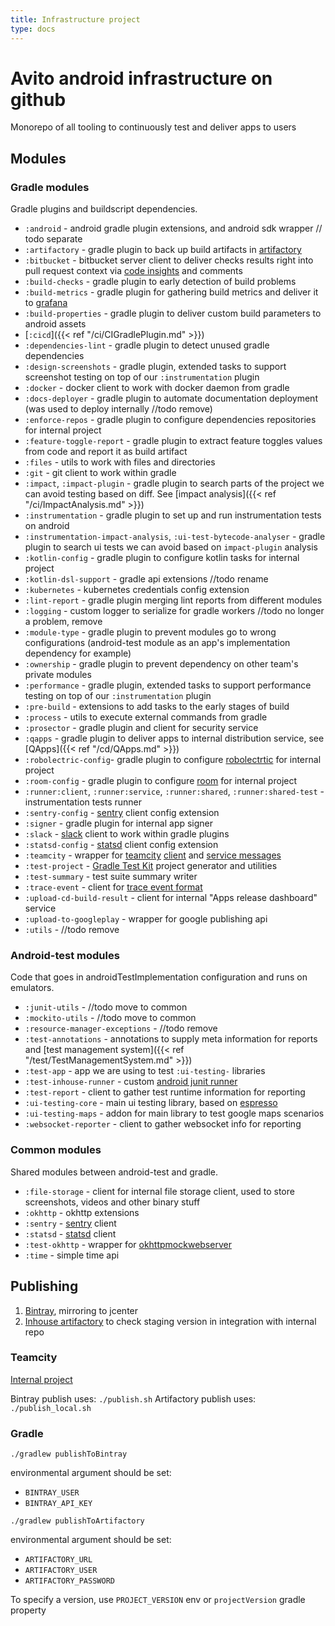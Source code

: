 ```yaml
---
title: Infrastructure project
type: docs
---
```


# Avito android infrastructure on github

Monorepo of all tooling to continuously test and deliver apps to users

## Modules

### Gradle modules

Gradle plugins and buildscript dependencies.

- `:android` - android gradle plugin extensions, and android sdk wrapper // todo separate
- `:artifactory` - gradle plugin to back up build artifacts in [artifactory](https://jfrog.com/artifactory/)
- `:bitbucket` - bitbucket server client to deliver checks results right into pull request context
via [code insights](https://www.atlassian.com/blog/bitbucket/bitbucket-server-code-insights) and comments
- `:build-checks` - gradle plugin to early detection of build problems
- `:build-metrics` - gradle plugin for gathering build metrics and deliver it to [grafana](https://grafana.com/)
- `:build-properties` - gradle plugin to deliver custom build parameters to android assets
- [`:cicd`]({{< ref "/ci/CIGradlePlugin.md" >}})
- `:dependencies-lint` - gradle plugin to detect unused gradle dependencies
- `:design-screenshots` - gradle plugin, extended tasks to support screenshot testing on top of our `:instrumentation` plugin
- `:docker` - docker client to work with docker daemon from gradle
- `:docs-deployer` - gradle plugin to automate documentation deployment (was used to deploy internally //todo remove)
- `:enforce-repos` - gradle plugin to configure dependencies repositories for internal project
- `:feature-toggle-report` - gradle plugin to extract feature toggles values from code and report it as build artifact
- `:files` - utils to work with files and directories
- `:git` - git client to work within gradle
- `:impact`, `:impact-plugin` - gradle plugin to search parts of the project we can avoid testing based on diff. 
See [impact analysis]({{< ref "/ci/ImpactAnalysis.md" >}})
- `:instrumentation` - gradle plugin to set up and run instrumentation tests on android
- `:instrumentation-impact-analysis`, `:ui-test-bytecode-analyser` - gradle plugin to search ui tests we can avoid based on `impact-plugin` analysis
- `:kotlin-config` - gradle plugin to configure kotlin tasks for internal project
- `:kotlin-dsl-support` - gradle api extensions //todo rename
- `:kubernetes` - kubernetes credentials config extension
- `:lint-report` - gradle plugin merging lint reports from different modules
- `:logging` - custom logger to serialize for gradle workers //todo no longer a problem, remove
- `:module-type` - gradle plugin to prevent modules go to wrong configurations (android-test module as an app's implementation dependency for example) 
- `:ownership` - gradle plugin to prevent dependency on other team's private modules
- `:performance` - gradle plugin, extended tasks to support performance testing on top of our `:instrumentation` plugin
- `:pre-build` - extensions to add tasks to the early stages of build
- `:process` - utils to execute external commands from gradle
- `:prosector` - gradle plugin and client for security service
- `:qapps` - gradle plugin to deliver apps to internal distribution service, see [QApps]({{< ref "/cd/QApps.md" >}})
- `:robolectric-config`- gradle plugin to configure [robolectrtic](http://robolectric.org/) for internal project
- `:room-config` - gradle plugin to configure [room](https://developer.android.com/topic/libraries/architecture/room) for internal project
- `:runner:client`, `:runner:service`, `:runner:shared`, `:runner:shared-test` - instrumentation tests runner
- `:sentry-config` - [sentry](https://sentry.io/) client config extension
- `:signer` - gradle plugin for internal app signer
- `:slack` - [slack](https://slack.com/) client to work within gradle plugins
- `:statsd-config` - [statsd](https://github.com/statsd/statsd) client config extension
- `:teamcity` - wrapper for [teamcity](https://www.jetbrains.com/ru-ru/teamcity/) [client](https://github.com/JetBrains/teamcity-rest-client)
and [service messages]((https://www.jetbrains.com/help/teamcity/build-script-interaction-with-teamcity.html#BuildScriptInteractionwithTeamCity-ServiceMessages))
- `:test-project` - [Gradle Test Kit](https://docs.gradle.org/current/userguide/test_kit.html) project generator and utilities
- `:test-summary` - test suite summary writer
- `:trace-event` - client for [trace event format](https://docs.google.com/document/d/1CvAClvFfyA5R-PhYUmn5OOQtYMH4h6I0nSsKchNAySU/preview)
- `:upload-cd-build-result` - client for internal "Apps release dashboard" service
- `:upload-to-googleplay` - wrapper for google publishing api
- `:utils` - //todo remove 

### Android-test modules

Code that goes in androidTestImplementation configuration and runs on emulators.

- `:junit-utils` - //todo move to common
- `:mockito-utils` - //todo move to common
- `:resource-manager-exceptions` - //todo remove
- `:test-annotations` - annotations to supply meta information for reports and [test management system]({{< ref "/test/TestManagementSystem.md" >}})
- `:test-app` - app we are using to test `:ui-testing-` libraries
- `:test-inhouse-runner` - custom [android junit runner](https://developer.android.com/reference/android/support/test/runner/AndroidJUnitRunner.html)
- `:test-report` - client to gather test runtime information for reporting
- `:ui-testing-core` - main ui testing library, based on [espresso](https://developer.android.com/training/testing/espresso)
- `:ui-testing-maps` - addon for main library to test google maps scenarios
- `:websocket-reporter` - client to gather websocket info for reporting

### Common modules

Shared modules between android-test and gradle.

- `:file-storage` - client for internal file storage client, used to store screenshots, videos and other binary stuff
- `:okhttp` - okhttp extensions
- `:sentry` - [sentry]((https://sentry.io/)) client
- `:statsd` - [statsd]((https://github.com/statsd/statsd)) client
- `:test-okhttp` - wrapper for [okhttpmockwebserver](https://github.com/square/okhttp/tree/master/mockwebserver)
- `:time` - simple time api 

## Publishing

1. [Bintray](https://bintray.com/avito-tech/maven/avito-android), mirroring to jcenter
1. [Inhouse artifactory](http://links.k.avito.ru/androidArtifactory) to check staging version in integration with internal repo

### Teamcity

[Internal project](http://links.k.avito.ru/androidTeamcity)

Bintray publish uses: `./publish.sh`
Artifactory publish uses: `./publish_local.sh`

### Gradle

`./gradlew publishToBintray`

environmental argument should be set:

- `BINTRAY_USER`
- `BINTRAY_API_KEY`

`./gradlew publishToArtifactory`

environmental argument should be set:

- `ARTIFACTORY_URL`
- `ARTIFACTORY_USER`
- `ARTIFACTORY_PASSWORD`

To specify a version, use `PROJECT_VERSION` env or `projectVersion` gradle property 
